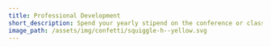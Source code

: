 ```yaml
---
title: Professional Development
short_description: Spend your yearly stipend on the conference or class you choose.
image_path: /assets/img/confetti/squiggle-h--yellow.svg
---
```

